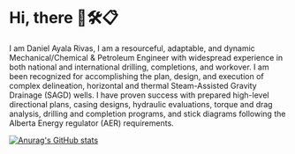 # Hi, there 👨🛠📋

I am Daniel Ayala Rivas, I am a resourceful, adaptable, and dynamic Mechanical/Chemical & Petroleum Engineer with widespread experience in both national and international drilling, completions, and workover. I am been recognized for accomplishing the plan, design, and execution of complex delineation, horizontal and thermal Steam-Assisted Gravity Drainage (SAGD) wells. I have proven success with prepared high-level directional plans, casing designs, hydraulic evaluations, torque and drag analysis, drilling and completion programs, and stick diagrams following the Alberta Energy regulator (AER) requirements. 

[![Anurag's GitHub stats](https://github-readme-stats.vercel.app/api?username=danielayalar)](https://github.com/anuraghazra/github-readme-stats)
